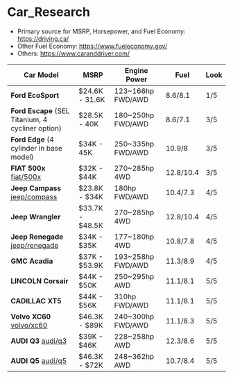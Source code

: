# Car_Research
- Primary source for MSRP, Horsepower, and Fuel Economy: https://driving.ca/
- Other Fuel Economy: https://www.fueleconomy.gov/
- Others: https://www.caranddriver.com/

Car Model | MSRP | Engine Power | Fuel | Look|
-- | -- | -- | -- | -- |
**Ford EcoSport** | $24.6K - 31.6K | 123~166hp FWD/AWD  | 8.6/8.1 | 1/5 |
**Ford Escape** (SEL Titanium, 4 cycliner option) | $28.5K - 40K | 180~250hp FWD/AWD | 8.6/7.1 | 3/5 |
**Ford Edge** (4 cylinder in base model) | $34K - 45K | 250~335hp FWD/AWD | 10.9/8 | 3/5 |
**FIAT 500x** [fiat/500x](https://driving.ca/fiat/500x)| $32K - $44K | 270~285hp 4WD | 12.8/10.4 | 3/5 |
**Jeep Campass** [jeep/compass](https://driving.ca/jeep/compass)| $23.8K - $34K | 180hp FWD/AWD | 10.4/7.3 | 4/5 |
**Jeep Wrangler** | $33.7K - $48.5K | 270~285hp 4WD | 12.8/10.4 | 4/5 |
**Jeep Renegade** [jeep/renegade](https://driving.ca/jeep/renegade) | $34K - $35K | 177~180hp 4WD | 10.8/7.8 | 4/5 |
**GMC Acadia** | $37K - $53.9K | 193~258hp FWD/AWD | 11.3/8.9 | 4/5 |
**LINCOLN Corsair** | $44K - $50K | 250~295hp AWD | 11.1/8.1 | 5/5 |
**CADILLAC XT5** | $44K - $56K | 310hp FWD/AWD | 11.1/8.1 | 5/5 |
**Volvo XC60** [volvo/xc60](https://driving.ca/volvo/xc60) | $46.3K - $89K | 240~300hp FWD/AWD | 11.1/8.3 | 5/5 |
**AUDI Q3** [audi/q3](https://driving.ca/audi/q3)| $39K - $46K | 228~258hp AWD | 12.3/8.6 | 5/5 |
**AUDI Q5** [audi/q5](https://driving.ca/audi/q5)| $46.3K - $72K | 248~362hp AWD | 10.7/8.4 | 5/5 |


